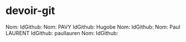 # devoir-git
Nom:                 IdGithub:
Nom: PAVY                 IdGithub: Hugobe
Nom:                 IdGithub:
Nom: Paul LAURENT    IdGithub: paullauren
Nom:                 IdGithub:
